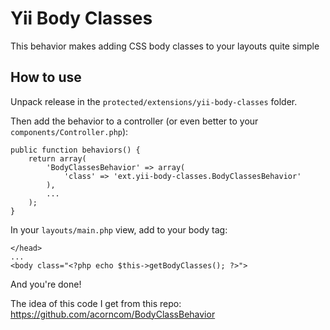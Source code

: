 # Yii Body Classes #

This behavior makes adding CSS body classes to your layouts quite simple

## How to use ##

Unpack release in the `protected/extensions/yii-body-classes` folder.

Then add the behavior to a controller (or even better to your `components/Controller.php`):

```
public function behaviors() {
	return array(
        'BodyClassesBehavior' => array(
            'class' => 'ext.yii-body-classes.BodyClassesBehavior'
        ),
        ...
    );
}
```

In your `layouts/main.php` view, add to your body tag:

```
</head>
...
<body class="<?php echo $this->getBodyClasses(); ?>">
```

And you're done!

The idea of this code I get from this repo: https://github.com/acorncom/BodyClassBehavior